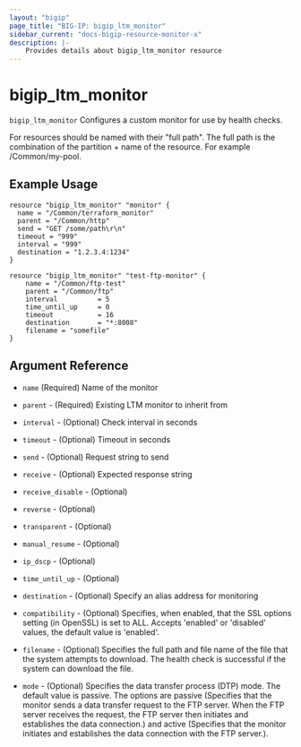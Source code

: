 ```yaml
---
layout: "bigip"
page_title: "BIG-IP: bigip_ltm_monitor"
sidebar_current: "docs-bigip-resource-monitor-x"
description: |-
    Provides details about bigip_ltm_monitor resource
---
```


# bigip\_ltm\_monitor

`bigip_ltm_monitor` Configures a custom monitor for use by health checks.

For resources should be named with their "full path". The full path is the combination of the partition + name of the resource. For example /Common/my-pool.

## Example Usage


```hcl
resource "bigip_ltm_monitor" "monitor" {
  name = "/Common/terraform_monitor"
  parent = "/Common/http"
  send = "GET /some/path\r\n"
  timeout = "999"
  interval = "999"
  destination = "1.2.3.4:1234"
}

resource "bigip_ltm_monitor" "test-ftp-monitor" {
	name = "/Common/ftp-test"
	parent = "/Common/ftp"
	interval          = 5
	time_until_up     = 0
	timeout           = 16
	destination       = "*:8008"
	filename = "somefile"
}

```      

## Argument Reference

* `name` (Required) Name of the monitor

* `parent` - (Required) Existing LTM monitor to inherit from

* `interval` - (Optional) Check interval in seconds

* `timeout` - (Optional) Timeout in seconds

* `send` - (Optional) Request string to send

* `receive` - (Optional) Expected response string

* `receive_disable` - (Optional)

* `reverse`  - (Optional)

* `transparent` - (Optional)

* `manual_resume` - (Optional)

* `ip_dscp` - (Optional)

* `time_until_up` - (Optional)

* `destination` - (Optional) Specify an alias address for monitoring

* `compatibility` -  (Optional) Specifies, when enabled, that the SSL options setting (in OpenSSL) is set to ALL. Accepts 'enabled' or 'disabled' values, the default value is 'enabled'.

* `filename` - (Optional) Specifies the full path and file name of the file that the system attempts to download. The health check is successful if the system can download the file.

* `mode` - (Optional) Specifies the data transfer process (DTP) mode. The default value is passive. The options are passive (Specifies that the monitor sends a data transfer request to the FTP server. When the FTP server receives the request, the FTP server then initiates and establishes the data connection.) and active (Specifies that the monitor initiates and establishes the data connection with the FTP server.).
